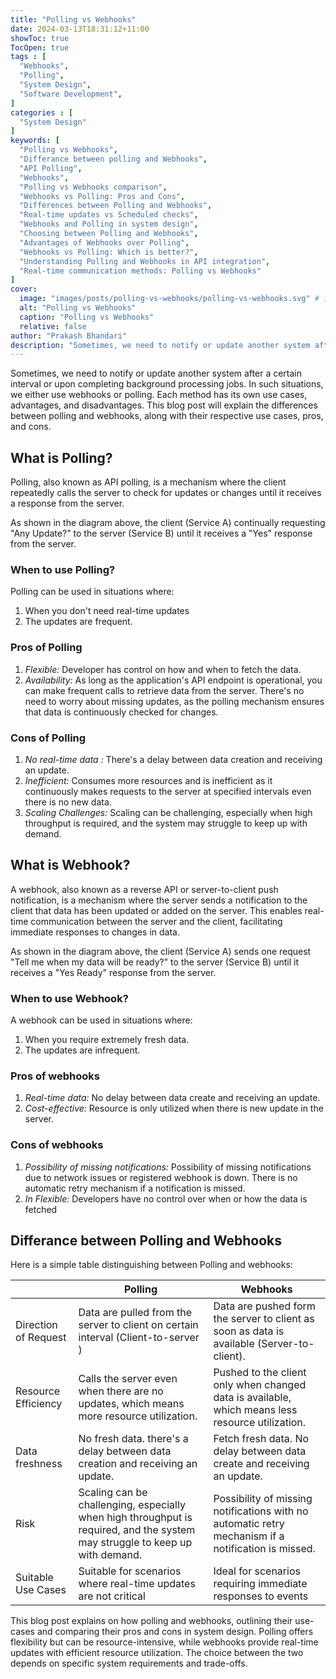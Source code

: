 ```yaml
---
title: "Polling vs Webhooks"
date: 2024-03-13T18:31:12+11:00
showToc: true
TocOpen: true
tags : [
  "Webhooks",
  "Polling",
  "System Design",
  "Software Development",
]
categories : [
  "System Design"
]
keywords: [
  "Polling vs Webhooks",
  "Differance between polling and Webhooks",
  "API Polling",
  "Webhooks",
  "Polling vs Webhooks comparison",
  "Webhooks vs Polling: Pros and Cons",
  "Differences between Polling and Webhooks",
  "Real-time updates vs Scheduled checks",
  "Webhooks and Polling in system design",
  "Choosing between Polling and Webhooks",
  "Advantages of Webhooks over Polling",
  "Webhooks vs Polling: Which is better?",
  "Understanding Polling and Webhooks in API integration",
  "Real-time communication methods: Polling vs Webhooks"
]
cover:
  image: "images/posts/polling-vs-webhooks/polling-vs-webhooks.svg" # image path/url
  alt: "Polling vs Webhooks"
  caption: "Polling vs Webhooks"
  relative: false
author: "Prakash Bhandari"
description: "Sometimes, we need to notify or update another system after a certain interval or upon completing background processing jobs. In such situations, we either use webhooks or polling. Each method has it's own use cases, pros, and cons. This blog post will explain the differences between polling and webhooks, along with their respective use cases, pros, and cons."
---
```


Sometimes, we need to notify or update another system after a certain interval or upon completing background processing jobs. 
In such situations, we either use webhooks or polling. 
Each method has its own use cases, advantages, and disadvantages. 
This blog post will explain the differences between polling and webhooks, along with their respective use cases, pros, and cons.

## What is Polling?
Polling, also known as API polling, is a mechanism where the client repeatedly calls the server to check for updates or changes until it receives a response from the server.

As shown in the diagram above, the client (Service A) continually requesting "Any Update?" to the server (Service B) until it receives a "Yes" response from the server. 


### When to use Polling?
Polling can be used in situations where:
1. When you don't need real-time updates
2. The updates are frequent.
### Pros of Polling
1. *Flexible:* Developer has control on how and when to fetch the data. 
2. *Availability:* As long as the application's API endpoint is operational, you can make frequent calls to retrieve data from the server. There's no need to worry about missing updates, as the polling mechanism ensures that data is continuously checked for changes.
### Cons of Polling
1. *No real-time data :* There's a delay between data creation and receiving an update.
2. *Inefficient:* Consumes more resources and is inefficient as it continuously makes requests to the server at specified intervals even there is no new data.
3. *Scaling Challenges:* Scaling can be challenging, especially when high throughput is required, and the system may struggle to keep up with demand.


## What is Webhook?

A webhook, also known as a reverse API or server-to-client push notification, is a mechanism where the server sends a notification to the client that data has been updated or added on the server. 
This enables real-time communication between the server and the client, facilitating immediate responses to changes in data.

As shown in the diagram above, the client (Service A) sends one request "Tell me when my data will be ready?" to the server (Service B)   until it receives a "Yes Ready" response from the server.
### When to use Webhook?
A webhook can be used in situations where:
1. When you require extremely fresh data.
2. The updates are infrequent.

### Pros of webhooks
1. *Real-time data:* No delay between data create and receiving an update.
2. *Cost-effective:* Resource is only utilized when there is new update in the server. 
### Cons of webhooks
1. *Possibility of missing notifications:*  Possibility of missing notifications due to network issues or registered webhook is down. There is no automatic retry mechanism if a notification is missed.
2. *In Flexible:* Developers have no control over when or how the data is fetched

## Differance between Polling and Webhooks
Here is a simple table distinguishing between Polling and webhooks:

|                      | Polling                                                                                                                      | Webhooks                                                                                            |
|----------------------|------------------------------------------------------------------------------------------------------------------------------|-----------------------------------------------------------------------------------------------------|
| Direction of Request | Data are pulled from the server to client on certain interval (Client-to-server  )                                           | Data are pushed form the server to client as soon as data is available (Server-to-client).          |
| Resource Efficiency  | Calls the server even when there are no updates, which means more resource utilization.                                      | Pushed to the client only when changed data is available, which means less resource utilization.    |
| Data freshness       | No fresh data. there's a delay between data creation and receiving an update.                                                | Fetch fresh data.  No delay between data create and receiving an update.                            |
| Risk                 | Scaling can be challenging, especially when high throughput is required, and the system may struggle to keep up with demand. | Possibility of missing notifications with no automatic retry mechanism if a notification is missed. |
| Suitable Use Cases   | Suitable for scenarios where real-time updates are not critical                                                              | Ideal for scenarios requiring immediate responses to events                                         |


This blog post explains on how polling and webhooks, 
outlining their use-cases and comparing their pros and cons in system design.
Polling offers flexibility but can be resource-intensive, 
while webhooks provide real-time updates with efficient resource utilization. 
The choice between the two depends on specific system requirements and trade-offs.